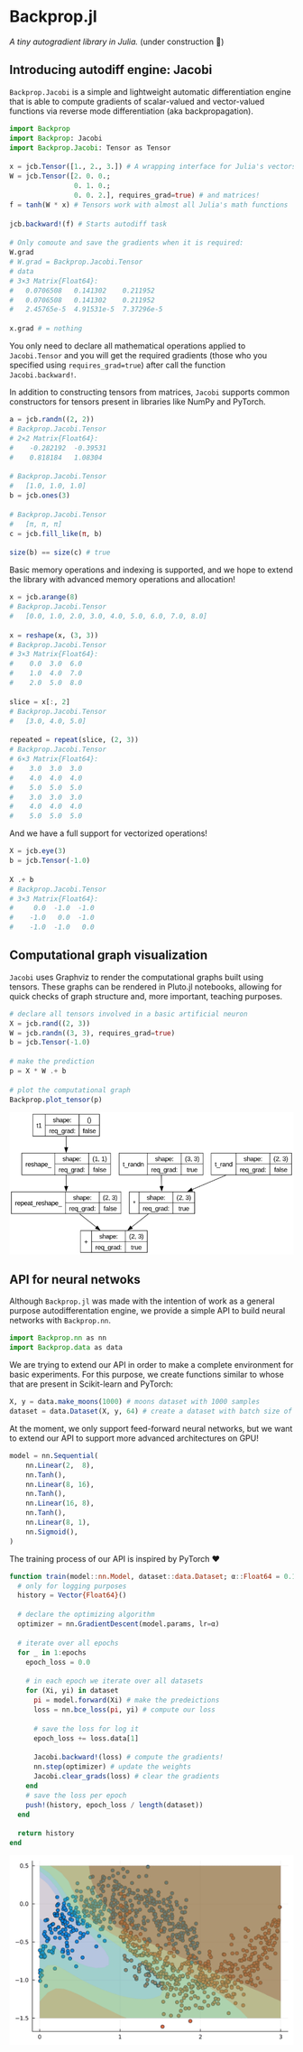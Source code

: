 # Backprop.jl
*A tiny autogradient library in Julia.* 
(under construction :construction:)


## Introducing autodiff engine: Jacobi
`Backprop.Jacobi` is a simple and lightweight automatic differentiation engine that is able to compute gradients of scalar-valued and vector-valued functions via reverse mode differentiation (aka backpropagation).

```julia
import Backprop
import Backprop: Jacobi
import Backprop.Jacobi: Tensor as Tensor

x = jcb.Tensor([1., 2., 3.]) # A wrapping interface for Julia's vectors
W = jcb.Tensor([2. 0. 0.;
                0. 1. 0.;
                0. 0. 2.], requires_grad=true) # and matrices!
f = tanh(W * x) # Tensors work with almost all Julia's math functions

jcb.backward!(f) # Starts autodiff task

# Only comoute and save the gradients when it is required:
W.grad
# W.grad = Backprop.Jacobi.Tensor
# data
# 3×3 Matrix{Float64}:
#   0.0706508   0.141302    0.211952
#   0.0706508   0.141302    0.211952
#   2.45765e-5  4.91531e-5  7.37296e-5

x.grad # = nothing
```

You only need to declare all mathematical operations applied to `Jacobi.Tensor` and you will get the required gradients (those who you specified using `requires_grad=true`) after call the function `Jacobi.backward!`.

In addition to constructing tensors from matrices, `Jacobi` supports common constructors for tensors present in libraries like NumPy and PyTorch.

```julia
a = jcb.randn((2, 2))
# Backprop.Jacobi.Tensor
# 2×2 Matrix{Float64}:
#    -0.282192  -0.39531
#    0.818184   1.08304

# Backprop.Jacobi.Tensor
#   [1.0, 1.0, 1.0]
b = jcb.ones(3)

# Backprop.Jacobi.Tensor
#   [π, π, π]
c = jcb.fill_like(π, b)

size(b) == size(c) # true
```

Basic memory operations and indexing is supported, and we hope to extend the library with advanced memory operations and allocation!

```julia
x = jcb.arange(8)
# Backprop.Jacobi.Tensor
#   [0.0, 1.0, 2.0, 3.0, 4.0, 5.0, 6.0, 7.0, 8.0]

x = reshape(x, (3, 3))
# Backprop.Jacobi.Tensor
# 3×3 Matrix{Float64}:
#    0.0  3.0  6.0
#    1.0  4.0  7.0
#    2.0  5.0  8.0

slice = x[:, 2]
# Backprop.Jacobi.Tensor
#   [3.0, 4.0, 5.0]

repeated = repeat(slice, (2, 3))
# Backprop.Jacobi.Tensor
# 6×3 Matrix{Float64}:
#    3.0  3.0  3.0
#    4.0  4.0  4.0
#    5.0  5.0  5.0
#    3.0  3.0  3.0
#    4.0  4.0  4.0
#    5.0  5.0  5.0
```

And we have a full support for vectorized operations!

```julia
X = jcb.eye(3)
b = jcb.Tensor(-1.0)

X .+ b
# Backprop.Jacobi.Tensor
# 3×3 Matrix{Float64}:
#     0.0  -1.0  -1.0
#    -1.0   0.0  -1.0
#    -1.0  -1.0   0.0
```


## Computational graph visualization

`Jacobi` uses Graphviz to render the computational graphs built using tensors. These graphs can be rendered in Pluto.jl notebooks, allowing for quick checks of graph structure and, more important, teaching purposes.

```julia
# declare all tensors involved in a basic artificial neuron
X = jcb.rand((2, 3))
W = jcb.randn((3, 3), requires_grad=true)
b = jcb.Tensor(-1.0)

# make the prediction
p = X * W .+ b

# plot the computational graph
Backprop.plot_tensor(p)
```
![Computational graph](./docs/img/example_comp_graph.png)

## API for neural netwoks
Although `Backprop.jl` was made with the intention of work as a general purpose autodifferentation engine, we provide a simple API to build neural networks with `Backprop.nn`.

```julia
import Backprop.nn as nn
import Backprop.data as data
```

We are trying to extend our API in order to make a complete environment for basic experiments. For this purpose, we create functions similar to whose that are present in Scikit-learn and PyTorch:

```julia
X, y = data.make_moons(1000) # moons dataset with 1000 samples
dataset = data.Dataset(X, y, 64) # create a dataset with batch size of 64
```

At the moment, we only support feed-forward neural networks, but we want to extend our API to support more advanced architectures on GPU!

```julia
model = nn.Sequential(
    nn.Linear(2,  8),
    nn.Tanh(),
    nn.Linear(8, 16),
    nn.Tanh(),
    nn.Linear(16, 8),
    nn.Tanh(),
    nn.Linear(8, 1),
    nn.Sigmoid(),
)
```

The training process of our API is inspired by PyTorch :heart:

```julia
function train(model::nn.Model, dataset::data.Dataset; α::Float64 = 0.1, epochs::Int64 = 200)
  # only for logging purposes
  history = Vector{Float64}()

  # declare the optimizing algorithm
  optimizer = nn.GradientDescent(model.params, lr=α)

  # iterate over all epochs
  for _ in 1:epochs
    epoch_loss = 0.0

    # in each epoch we iterate over all datasets
    for (Xi, yi) in dataset
      pi = model.forward(Xi) # make the predeictions
      loss = nn.bce_loss(pi, yi) # compute our loss

      # save the loss for log it
      epoch_loss += loss.data[1]

      Jacobi.backward!(loss) # compute the gradients!
      nn.step(optimizer) # update the weights
      Jacobi.clear_grads(loss) # clear the gradients
    end
    # save the loss per epoch
    push!(history, epoch_loss / length(dataset))
  end

  return history
end
```
![Training process](./docs/img/training_process.gif)